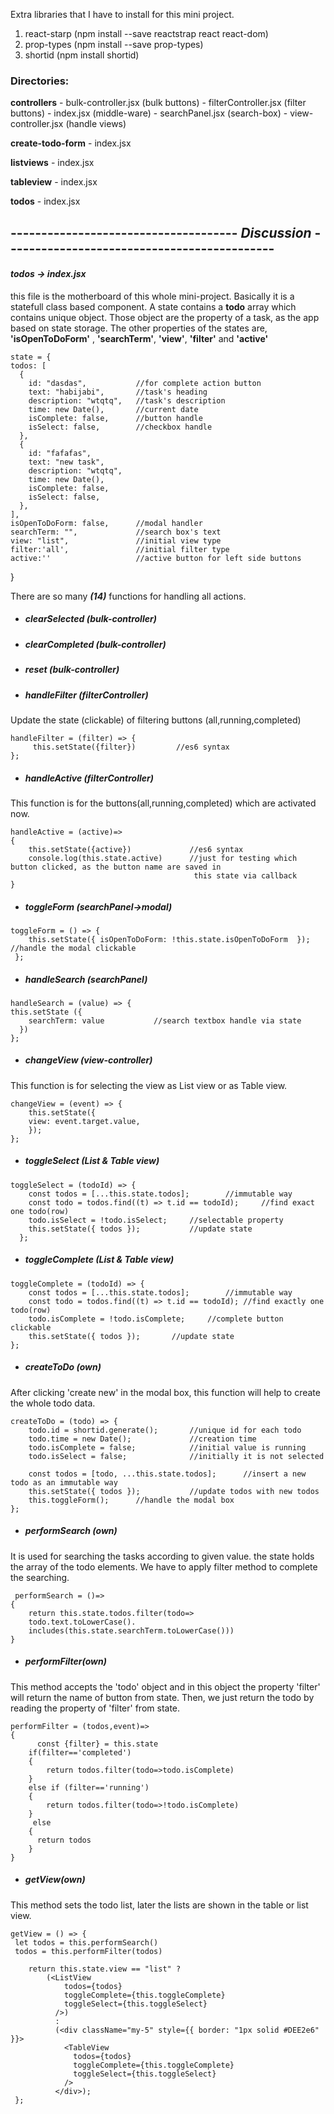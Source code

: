 Extra libraries that I have to install for this mini project.

1. react-starp (npm install --save reactstrap react react-dom)
2. prop-types  (npm install --save prop-types)
3. shortid (npm install shortid)



### Directories:  
 **controllers** 
     -  bulk-controller.jsx     (bulk buttons)
     -  filterController.jsx    (filter buttons)
     -  index.jsx           (middle-ware)
     -  searchPanel.jsx     (search-box)
     -  view-controller.jsx     (handle views)
    
  **create-todo-form**
    - index.jsx
  
  **listviews**
    - index.jsx
    
  **tableview**
    - index.jsx
    
  **todos**
    - index.jsx
    
 
 ## -------------------------------------  ***Discussion***  --------------------------------------------
#### ***todos -> index.jsx***
this file is the motherboard of this whole mini-project. Basically it is a statefull class based component. A state contains a **todo** array which contains unique object. Those object are the property of a task, as the app based on state storage. The other properties of the states are, **'isOpenToDoForm'** , **'searchTerm'**, **'view'**, **'filter'** and **'active'**

    
    state = {
    todos: [
      {
        id: "dasdas",           //for complete action button 
        text: "habijabi",       //task's heading
        description: "wtqtq",   //task's description
        time: new Date(),       //current date
        isComplete: false,      //button handle
        isSelect: false,        //checkbox handle
      },
      {
        id: "fafafas",
        text: "new task",
        description: "wtqtq",
        time: new Date(),
        isComplete: false,
        isSelect: false,
      },
    ],
    isOpenToDoForm: false,      //modal handler 
    searchTerm: "",             //search box's text
    view: "list",               //initial view type
    filter:'all',               //initial filter type
    active:''                   //active button for left side buttons
  }

There are so many  ***(14)***  functions for handling all actions.
  
-  ##### clearSelected      (bulk-controller)
-  ##### clearCompleted     (bulk-controller)
-  ##### reset              (bulk-controller)
  


  -  ##### handleFilter             (filterController)
Update the state (clickable) of filtering buttons (all,running,completed)
    
    handleFilter = (filter) => {
         this.setState({filter})         //es6 syntax 
    };
 
 
-  ##### handleActive       (filterController)
This function is for the buttons(all,running,completed) which are activated now.  

    handleActive = (active)=>
    {
        this.setState({active})             //es6 syntax
        console.log(this.state.active)      //just for testing which button clicked, as the button name are saved in                                            
                                             this state via callback
    }
    
  -  ##### toggleForm (searchPanel->modal)

    toggleForm = () => {
        this.setState({ isOpenToDoForm: !this.state.isOpenToDoForm  });    //handle the modal clickable
     };
  -  ##### handleSearch         (searchPanel)

    handleSearch = (value) => {
    this.setState ({
        searchTerm: value           //search textbox handle via state
      })
    };    
    
  -  ##### changeView (view-controller)
This function is for selecting the view as List view or as Table view.
        
    changeView = (event) => {
        this.setState({
        view: event.target.value,
        });
    };    
  -  ##### toggleSelect (List & Table view)
    toggleSelect = (todoId) => {
        const todos = [...this.state.todos];        //immutable way
        const todo = todos.find((t) => t.id == todoId);     //find exact one todo(row)
        todo.isSelect = !todo.isSelect;     //selectable property
        this.setState({ todos });           //update state
      };

  -  ##### toggleComplete   (List & Table view)
         
    toggleComplete = (todoId) => {
        const todos = [...this.state.todos];        //immutable way
        const todo = todos.find((t) => t.id == todoId); //find exactly one todo(row)
        todo.isComplete = !todo.isComplete;     //complete button clickable
        this.setState({ todos });       //update state
    };
            


  -  ##### createToDo   (own)
After clicking 'create new' in the modal box, this function will help to create the whole todo data.

    createToDo = (todo) => {
        todo.id = shortid.generate();       //unique id for each todo
        todo.time = new Date();             //creation time
        todo.isComplete = false;            //initial value is running
        todo.isSelect = false;              //initially it is not selected
    
        const todos = [todo, ...this.state.todos];      //insert a new todo as an immutable way 
        this.setState({ todos });           //update todos with new todos
        this.toggleForm();      //handle the modal box
    };






-  ##### performSearch  (own)
It is used for searching the tasks according to given value. the state holds the array of the todo elements. We have to apply filter method to complete the searching. 
        
     performSearch = ()=>
    {
        return this.state.todos.filter(todo=>
        todo.text.toLowerCase().
        includes(this.state.searchTerm.toLowerCase()))
    }
-  ##### performFilter(own)
This method accepts the 'todo' object and in this object the property 'filter' will return the name of button from state. Then, we just return the todo by reading the property of 'filter' from state.

    performFilter = (todos,event)=>
    {
          const {filter} = this.state
        if(filter=='completed')
        {
            return todos.filter(todo=>todo.isComplete)
        }
        else if (filter=='running')
        {
            return todos.filter(todo=>!todo.isComplete)
        }
         else
        {
          return todos
        }
    }
-  ##### getView(own)
This method sets the todo list, later the lists are shown in the table or list view.

    getView = () => {
     let todos = this.performSearch()
     todos = this.performFilter(todos)
     
        return this.state.view == "list" ? 
            (<ListView
                todos={todos}
                toggleComplete={this.toggleComplete}
                toggleSelect={this.toggleSelect}
              />)
              : 
              (<div className="my-5" style={{ border: "1px solid #DEE2e6" }}>
                <TableView
                  todos={todos}
                  toggleComplete={this.toggleComplete}
                  toggleSelect={this.toggleSelect}
                />
              </div>);
     };
